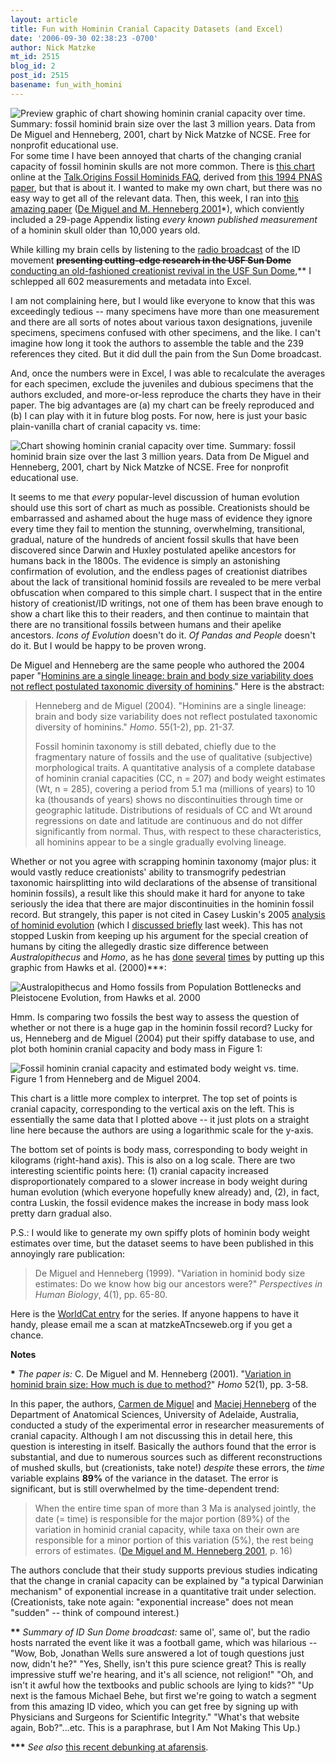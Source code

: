```yaml
---
layout: article
title: Fun with Hominin Cranial Capacity Datasets (and Excel)
date: '2006-09-30 02:38:23 -0700'
author: Nick Matzke
mt_id: 2515
blog_id: 2
post_id: 2515
basename: fun_with_homini
---
```

[<img src="http://www.pandasthumb.org/archives/images/fossil_hominin_cranial_capacity_sm.png" alt="Preview graphic of chart showing hominin cranial capacity over time. Summary: fossil hominid brain size over the last 3 million years. Data from De Miguel and Henneberg, 2001, chart by Nick Matzke of NCSE.  Free for nonprofit educational use." style="float:left;" />](http://www.pandasthumb.org/archives/images/fossil_hominin_cranial_capacity_lg.png)For some time I have been annoyed that charts of the changing cranial capacity of fossil hominin skulls are not more common.  There is [this chart](http://www.talkorigins.org/faqs/homs/brainsize.gif) online at the [Talk.Origins Fossil Hominids FAQ](http://www.talkorigins.org/faqs/homs/a_brains.html), derived from [this 1994 PNAS paper](http://scholar.google.com/scholar?hl=en&amp;lr=&amp;cluster=10917408103086933329), but that is about it.  I wanted to make my own chart, but there was no easy way to get all of the relevant data.  Then, this week, I ran into [this amazing paper](http://www.ingentaconnect.com/content/urban/471/2001/00000052/00000001/art00019) ([De Miguel and M. Henneberg 2001](http://www.ncbi.nlm.nih.gov/entrez/query.fcgi?cmd=Retrieve&amp;db=PubMed&amp;list_uids=11515396&amp;dopt=Abstract)\*), which conviently included a 29-page Appendix listing _every known published measurement_ of a hominin skull older than 10,000 years old.  

While killing my brain cells by listening to the [radio broadcast](http://redstaterabble.blogspot.com/2006/09/doomed-in-dome.html) of the ID movement **~~presenting cutting-edge research in the USF Sun Dome~~** [conducting an old-fashioned creationist revival in the USF Sun Dome](http://www.pssiinternational.com/save_the_date.htm),\*\*  I schlepped all 602 measurements and metadata into Excel.

I am not complaining here, but I would like everyone to know that this was exceedingly tedious -- many specimens have more than one measurement and there are all sorts of notes about various taxon designations, juvenile specimens, specimens confused with other specimens, and the like.  I can't imagine how long it took the authors to assemble the table and the 239 references they cited.  But it did dull the pain from the Sun Dome broadcast.

And, once the numbers were in Excel, I was able to recalculate the averages for each specimen, exclude the juveniles and dubious specimens that the authors excluded, and more-or-less reproduce the charts they have in their paper.  The big advantages are (a) my chart can be freely reproduced and (b) I can play with it in future blog posts.  For now, here is just your basic plain-vanilla chart of cranial capacity vs. time:

<img src="http://www.pandasthumb.org/archives/images/fossil_hominin_cranial_capacity_lg.png" alt="Chart showing hominin cranial capacity over time. Summary: fossil hominid brain size over the last 3 million years. Data from De Miguel and Henneberg, 2001, chart by Nick Matzke of NCSE.  Free for nonprofit educational use." style="" />

It seems to me that _every_ popular-level discussion of human evolution should use this sort of chart as much as possible.  Creationists should be embarrassed and ashamed about the huge mass of evidence they ignore every time they fail to mention the stunning, overwhelming, transitional, gradual, nature of the hundreds of ancient fossil skulls that have been discovered since Darwin and Huxley postulated apelike ancestors for humans back in the 1800s.  The evidence is simply an astonishing confirmation of evolution, and the endless pages of creationist diatribes about the lack of transitional hominid fossils are revealed to be mere verbal obfuscation when compared to this simple chart.  I suspect that in the entire history of creationist/ID writings, not one of them has been brave enough to show a chart like this to their readers, and then continue to maintain that there are no transitional fossils between humans and their apelike ancestors.  _Icons of Evolution_ doesn't do it.  _Of Pandas and People_ doesn't do it.  But I would be happy to be proven wrong.

De Miguel and Henneberg are the same people who authored the 2004 paper "[Hominins are a single lineage: brain and body size variability does not reflect postulated taxonomic diversity of hominins](http://www.ncbi.nlm.nih.gov/entrez/query.fcgi?db=pubmed&amp;cmd=Retrieve&amp;dopt=AbstractPlus&amp;list_uids=15553266&amp;query_hl=2&amp;itool=pubmed_docsum)."  Here is the abstract:

> Henneberg and de Miguel (2004). "Hominins are a single lineage: brain and body size variability does not reflect postulated taxonomic diversity of hominins."  _Homo_. 55(1-2), pp. 21-37. 
> 
> Fossil hominin taxonomy is still debated, chiefly due to the fragmentary nature of fossils and the use of qualitative (subjective) morphological traits. A quantitative analysis of a complete database of hominin cranial capacities (CC, n = 207) and body weight estimates (Wt, n = 285), covering a period from 5.1 ma (millions of years) to 10 ka (thousands of years) shows no discontinuities through time or geographic latitude. Distributions of residuals of CC and Wt around regressions on date and latitude are continuous and do not differ significantly from normal. Thus, with respect to these characteristics, all hominins appear to be a single gradually evolving lineage.

Whether or not you agree with scrapping hominin taxonomy (major plus: it would vastly reduce creationists' ability to transmogrify pedestrian taxonomic hairsplitting into wild declarations of the absense of transitional hominin fossils), a result like this should make it hard for anyone to take seriously the idea that there are major discontinuities in the hominin fossil record.  But strangely, this paper is not cited in Casey Luskin's 2005 [analysis of hominid evolution](http://www.iscid.org/pcid/2005/4/1/luskin_human_origins.php) (which I [discussed briefly](http://www.pandasthumb.org/archives/2006/09/meet_selam.html) last week).  This has not stopped Luskin from keeping up his argument for the special creation of humans by citing the allegedly drastic size difference between _Australopithecus_ and _Homo_, as he has [done](http://www.ideacenter.org/stuff/contentmgr/files/41a6225be227b2691a1b0a0e41108571/miscdocs/luskin_humanevolution_pcidsubmission_withpics.pdf) [several](http://www.evolutionnews.org/2006/09/media_goes_gaga_over_baby_aust.html) [times](http://www.evolutionnews.org/2006/04/no_steps_forward_acknowledging_1.html) by putting up this graphic from Hawks et al. (2000)\*\*\*:

<img src="http://scienceblogs.com/afarensis/upload/2006/09/afarensis%20comparison%202.gif" alt="Australopithecus and Homo fossils from Population Bottlenecks and Pleistocene Evolution, from Hawks et al. 2000" style="" />

Hmm.  Is comparing two fossils the best way to assess the question of whether or not there is a huge gap in the hominin fossil record?  Lucky for us, Henneberg and de Miguel (2004) put their spiffy database to use, and plot both hominin cranial capacity and body mass in Figure 1:

<img src="http://www.pandasthumb.org/archives/images/Henneberg_de_Miguel_2004_Homo_hominins_single_lineage_fig1.png" alt="Fossil hominin cranial capacity and estimated body weight vs. time.  Figure 1 from Henneberg and de Miguel 2004." style="" />

This chart is a little more complex to interpret.  The top set of points is cranial capacity, corresponding to the vertical axis on the left.  This is essentially the same data that I plotted above -- it just plots on a straight line here because the authors are using a logarithmic scale for the y-axis.

The bottom set of points is body mass, corresponding to body weight in kilograms (right-hand axis).  This is also on a log scale.  There are two interesting scientific points here: (1) cranial capacity increased disproportionately compared to a slower increase in body weight during human evolution (which everyone hopefully knew already) and, (2), in fact, contra Luskin, the fossil evidence makes the increase in body mass look pretty darn gradual also.

P.S.: I would like to generate my own spiffy plots of hominin body weight estimates over time, but the dataset seems to have been published in this annoyingly rare publication:  

> De Miguel and Henneberg (1999). "Variation in hominid body size estimates: Do we know how big our ancestors were?"  _Perspectives in Human Biology_, 4(1), pp. 65-80.

Here is the [WorldCat entry](http://www.worldcatlibraries.org/oclc/31416665&amp;referer=brief_results) for the series.  If anyone happens to have it handy, please email me a scan at matzkeATncseweb.org if you get a chance.

**Notes**

**\*** _The paper is:_ C. De Miguel and M. Henneberg (2001). "[Variation in hominid brain size: How much is due to method?](http://www.ncbi.nlm.nih.gov/entrez/query.fcgi?cmd=Retrieve&amp;db=PubMed&amp;list_uids=11515396&amp;dopt=Abstract)"  _Homo_ 52(1), pp. 3-58.

In this paper, the authors, [Carmen de Miguel](http://www.adelaide.edu.au/health/anat/staff/carmen.html) and [Maciej Henneberg](http://www.adelaide.edu.au/health/anat/staff/maciej.html) of the Department of Anatomical Sciences, University of Adelaide, Australia, conducted a study of the experimental error  in researcher measurements of cranial capacity.  Although I am not discussing this in detail here, this question is interesting in itself.  Basically the authors found that the error is substantial, and due to numerous sources such as different reconstructions of mushed skulls, but (creationists, take note!) _despite_ these errors, the _time_ variable explains **89%** of the variance in the dataset.  The error is significant, but is still overwhelmed by the time-dependent trend:

> When the entire time span of more than 3 Ma is analysed jointly, the date (= time) is responsible for the major portion (89%) of the variation in hominid cranial capacity, while taxa on their own are responsible for a minor portion of this variation (5%), the rest being errors of estimates. ([De Miguel and M. Henneberg 2001](http://www.ncbi.nlm.nih.gov/entrez/query.fcgi?cmd=Retrieve&amp;db=PubMed&amp;list_uids=11515396&amp;dopt=Abstract), p. 16)

The authors conclude that their study supports previous studies indicating that the change in cranial capacity can be explained by "a typical Darwinian mechanism" of exponential increase in a quantitative trait under selection.  (Creationists, take note again: "exponential increase" does not mean "sudden" -- think of compound interest.)

**\*\*** _Summary of ID Sun Dome broadcast:_ same ol', same ol', but the radio hosts narrated the event like it was a football game, which was hilarious -- "Wow, Bob, Jonathan Wells sure answered a lot of tough questions just now, didn't he?" "Yes, Shelly, isn't this pure science great?  This is really impressive stuff we're hearing, and it's all science, not religion!" "Oh, and isn't it awful how the textbooks and public schools are lying to kids?"  "Up next is the famous Michael Behe, but first we're going to watch a segment from this amazing ID video, which you can get free by signing up with Physicians and Surgeons for Scientific Integrity." "What's that website again, Bob?"...etc.  This is a paraphrase, but I Am Not Making This Up.)

**\*\*\*** _See also_ [this recent debunking at afarensis](http://scienceblogs.com/afarensis/2006/09/28/casey_luskin_and_selam/).
